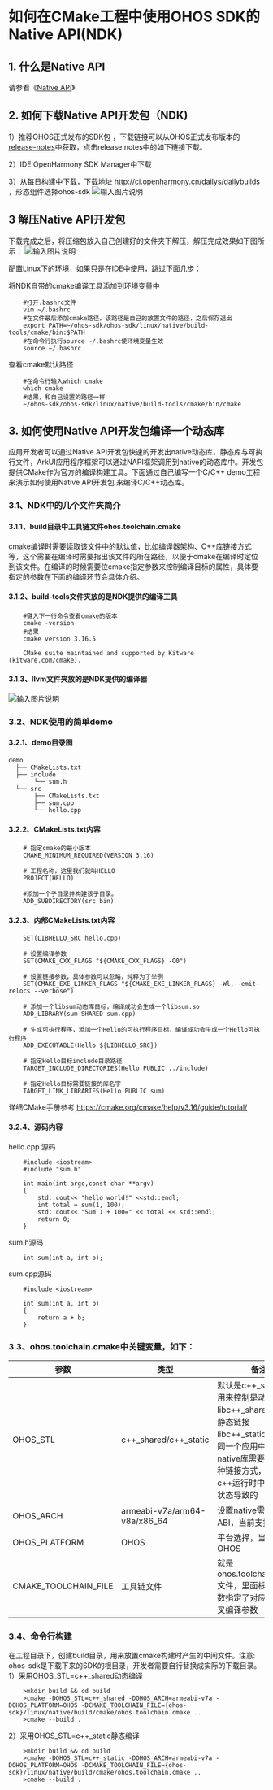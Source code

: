 # 如何在CMake工程中使用OHOS SDK的Native API(NDK)

## 1. 什么是Native API
请参看《[Native API](https://gitee.com/openharmony/docs/blob/a1ef2da9276755c98883bd318f55fd0a3a614680/zh-cn/application-dev/napi/Readme-CN.md)》

## 2. 如何下载Native API开发包（NDK)

1）推荐OHOS正式发布的SDK包 ，下载链接可以从OHOS正式发布版本的[release-notes](https://gitee.com/openharmony/docs/tree/master/zh-cn/release-notes#/openharmony/docs/blob/master/zh-cn/release-notes/OpenHarmony-v3.2-release.md)中获取，点击release notes中的如下链接下载。


2）IDE OpenHarmony SDK Manager中下载

3）从每日构建中下载，下载地址 http://ci.openharmony.cn/dailys/dailybuilds ，形态组件选择ohos-sdk
![输入图片说明](figures/ci_download.png)

## 3 解压Native API开发包

下载完成之后，将压缩包放入自己创建好的文件夹下解压，解压完成效果如下图所示：
![输入图片说明](figures/sdk-structure.png)

配置Linux下的环境，如果只是在IDE中使用，跳过下面几步：

将NDK自带的cmake编译工具添加到环境变量中

```
    #打开.bashrc文件
    vim ~/.bashrc
    #在文件最后添加cmake路径，该路径是自己的放置文件的路径，之后保存退出
    export PATH=~/ohos-sdk/ohos-sdk/linux/native/build-tools/cmake/bin:$PATH
    #在命令行执行source ~/.bashrc使环境变量生效
    source ~/.bashrc
```

查看cmake默认路径

```
    #在命令行输入which cmake
    which cmake
    #结果，和自己设置的路径一样
    ~/ohos-sdk/ohos-sdk/linux/native/build-tools/cmake/bin/cmake
```


## 3. 如何使用Native API开发包编译一个动态库

应用开发者可以通过Native API开发包快速的开发出native动态库，静态库与可执行文件，ArkUI应用程序框架可以通过NAPI框架调用到native的动态库中。开发包提供CMake作为官方的编译构建工具。下面通过自己编写一个C/C++ demo工程来演示如何使用Native API开发包
来编译C/C++动态库。

### 3.1、NDK中的几个文件夹简介
#### 3.1.1、build目录中工具链文件ohos.toolchain.cmake
cmake编译时需要读取该文件中的默认值，比如编译器架构、C++库链接方式等，这个需要在编译时需要指出该文件的所在路径，以便于cmake在编译时定位到该文件。在编译的时候需要位cmake指定参数来控制编译目标的属性，具体要指定的参数在下面的编译环节会具体介绍。


#### 3.1.2、build-tools文件夹放的是NDK提供的编译工具
```
    #键入下一行命令查看cmake的版本
    cmake -version
    #结果
    cmake version 3.16.5

    CMake suite maintained and supported by Kitware (kitware.com/cmake).
```
#### 3.1.3、llvm文件夹放的是NDK提供的编译器
![输入图片说明](https://images.gitee.com/uploads/images/2022/0304/164051_0968e346_10124238.png "无标题3.png")

### 3.2、NDK使用的简单demo
#### 3.2.1、demo目录图
    demo
      ├── CMakeLists.txt
      ├── include
           └── sum.h
      └── src
           ├── CMakeLists.txt
           ├── sum.cpp
           └── hello.cpp

#### 3.2.2、CMakeLists.txt内容
```
    # 指定cmake的最小版本
    CMAKE_MINIMUM_REQUIRED(VERSION 3.16)

    # 工程名称，这里我们就叫HELLO
    PROJECT(HELLO)

    #添加一个子目录并构建该子目录。
    ADD_SUBDIRECTORY(src bin)
```

#### 3.2.3、内部CMakeLists.txt内容       
```
    SET(LIBHELLO_SRC hello.cpp)

    # 设置编译参数
    SET(CMAKE_CXX_FLAGS "${CMAKE_CXX_FLAGS} -O0")   
 
    # 设置链接参数，具体参数可以忽略，纯粹为了举例
    SET(CMAKE_EXE_LINKER_FLAGS "${CMAKE_EXE_LINKER_FLAGS} -Wl,--emit-relocs --verbose")    

    # 添加一个libsum动态库目标，编译成功会生成一个libsum.so
    ADD_LIBRARY(sum SHARED sum.cpp)

    # 生成可执行程序，添加一个Hello的可执行程序目标，编译成功会生成一个Hello可执行程序
    ADD_EXECUTABLE(Hello ${LIBHELLO_SRC})

    # 指定Hello目标include目录路径
    TARGET_INCLUDE_DIRECTORIES(Hello PUBLIC ../include)

    # 指定Hello目标需要链接的库名字
    TARGET_LINK_LIBRARIES(Hello PUBLIC sum)
```

详细CMake手册参考 https://cmake.org/cmake/help/v3.16/guide/tutorial/

#### 3.2.4、源码内容
hello.cpp 源码
```
    #include <iostream>
    #include "sum.h"

    int main(int argc,const char **argv)
    {
        std::cout<< "hello world!" <<std::endl;
        int total = sum(1, 100);
        std::cout<< "Sum 1 + 100=" << total << std::endl;
        return 0;
    }
```
sum.h源码
```
    int sum(int a, int b);

```
sum.cpp源码
```
    #include <iostream>
    
    int sum(int a, int b)
    {
        return a + b;
    }
```


### 3.3、ohos.toolchain.cmake中关键变量，如下：
| 参数   | 类型 |备注|
|--------|------|------|
|OHOS_STL|c++_shared/c++_static|默认是c++_shared，用来控制是动态链接libc++_shared.so还是静态链接libc++_static.a，对于同一个应用中的全部native库需要采用同一种链接方式，这个是由c++运行时中一些全局状态导致的|
|OHOS_ARCH|armeabi-v7a/arm64-v8a/x86_64|设置native需要支持的ABI，当前支持三种ABI|
|OHOS_PLATFORM|OHOS|平台选择，当前只支持OHOS|
|CMAKE_TOOLCHAIN_FILE|工具链文件|就是ohos.toolchain.cmake文件，里面根据上面参数指定了对应平台的交叉编译参数|

### 3.4、命令行构建
在工程目录下，创建build目录，用来放置cmake构建时产生的中间文件。注意: ohos-sdk是下载下来的SDK的根目录，开发者需要自行替换成实际的下载目录。
1）采用OHOS_STL=c++_shared动态编译
```
    >mkdir build && cd build
    >cmake -DOHOS_STL=c++_shared -DOHOS_ARCH=armeabi-v7a -DOHOS_PLATFORM=OHOS -DCMAKE_TOOLCHAIN_FILE={ohos-sdk}/linux/native/build/cmake/ohos.toolchain.cmake ..
    >cmake --build .
```

2）采用OHOS_STL=c++_static静态编译
```
    >mkdir build && cd build
    >cmake -DOHOS_STL=c++_static -DOHOS_ARCH=armeabi-v7a -DOHOS_PLATFORM=OHOS -DCMAKE_TOOLCHAIN_FILE={ohos-sdk}/linux/native/build/cmake/ohos.toolchain.cmake ..
    >cmake --build .
```
